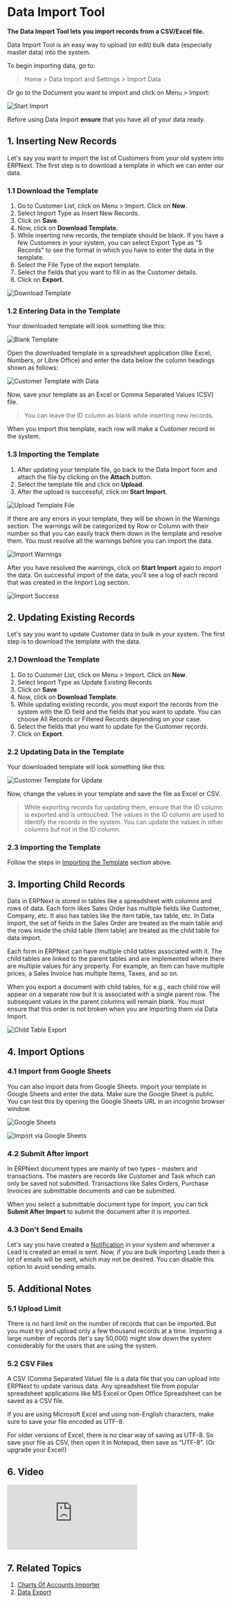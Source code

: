 <!--add breadcrumbs-->

# Data Import Tool

**The Data Import Tool lets you import records from a CSV/Excel file.**

Data Import Tool is an easy way to upload (or edit) bulk data (especially master data) into the system.

To begin importing data, go to:

> Home > Data Import and Settings > Import Data

Or go to the Document you want to import and click on Menu > Import:

<img alt="Start Import" class="screenshot" src="/docs/assets/img/setup/data-import/task-menu-import.png">

Before using Data Import **ensure** that you have all of your data ready.

## 1. Inserting New Records

Let's say you want to import the list of Customers from your old system into ERPNext. The first step is to download a template in which we can enter our data.

### 1.1 Download the Template

1. Go to Customer List, click on Menu > Import. Click on **New**.
1. Select Import Type as Insert New Records.
1. Click on **Save**.
1. Now, click on **Download Template**.
1. While inserting new records, the template should be blank. If you have a few Customers in your system, you can select Export Type as "5 Records" to see the format in which you have to enter the data in the template.
1. Select the File Type of the export template.
1. Select the fields that you want to fill in as the Customer details.
1. Click on **Export**.

![Download Template](/docs/assets/img/setup/data-import/download-template.gif)

### 1.2 Entering Data in the Template

Your downloaded template will look something like this:

![Blank Template](/docs/assets/img/setup/data-import/blank-template-file.png)

Open the downloaded template in a spreadsheet application (like Excel, Numbers, or Libre Office) and enter the data below the column headings shown as follows:

![Customer Template with Data](/docs/assets/img/setup/data-import/customer-template-with-data.png)

Now, save your template as an Excel or Comma Separated Values (CSV) file.

> You can leave the ID column as blank while inserting new records.

When you import this template, each row will make a Customer record in the system.


### 1.3 Importing the Template

1. After updating your template file, go back to the Data Import form and attach the file by clicking on the **Attach** button.
1. Select the template file and click on **Upload**.
1. After the upload is successful, click on **Start Import**.

![Upload Template File](/docs/assets/img/setup/data-import/upload-template-file.png)

If there are any errors in your template, they will be shown in the Warnings section. The warnings will be categorized by Row or Column with their number so that you can easily track them down in the template and resolve them. You must resolve all the warnings before you can import the data.

![Import Warnings](/docs/assets/img/setup/data-import/import-warnings.png)

After you have resolved the warnings, click on **Start Import** again to import the data. On successful import of the data, you'll see a log of each record that was created in the Import Log section.

![Import Success](/docs/assets/img/setup/data-import/import-success.png)

## 2. Updating Existing Records

Let's say you want to update Customer data in bulk in your system. The first step is to download the template with the data.

### 2.1 Download the Template

1. Go to Customer List, click on Menu > Import. Click on **New**.
1. Select Import Type as Update Existing Records
1. Click on **Save**.
1. Now, click on **Download Template**.
1. While updating existing records, you must export the records from the system with the ID field and the fields that you want to update. You can choose All Records or Filtered Records depending on your case.
1. Select the fields that you want to update for the Customer records.
1. Click on **Export**.

### 2.2 Updating Data in the Template

Your downloaded template will look something like this:

![Customer Template for Update](/docs/assets/img/setup/data-import/customer-template-for-update.png)

Now, change the values in your template and save the file as Excel or CSV.

> While exporting records for updating them, ensure that the ID column is exported and is untouched. The values in the ID column are used to identify the records in the system. You can update the values in other columns but not in the ID column.

### 2.3 Importing the Template

Follow the steps in [Importing the Template](#23-importing-the-template) section above.

## 3. Importing Child Records

Data in ERPNext is stored in tables like a spreadsheet with columns and rows of data. Each form likes Sales Order has multiple fields like Customer, Company, etc. It also has tables like the item table, tax table, etc. In Data Import, the set of fields in the Sales Order are treated as the main table and the rows inside the child table (item table) are treated as the child table for data import.

Each form in ERPNext can have multiple child tables associated with it. The child tables are linked to the parent tables and are implemented where there are multiple values for any property. For example, an Item can have multiple prices, a Sales Invoice has multiple Items, Taxes, and so on.

When you export a document with child tables, for e.g., each child row will appear on a separate row but it is associated with a single parent row. The subsequent values in the parent columns will remain blank. You must ensure that this order is not broken when you are importing them via Data Import.

![Child Table Export](/docs/assets/img/setup/data-import/child-table-export.png)

## 4. Import Options

### 4.1 Import from Google Sheets

You can also import data from Google Sheets. Import your template in Google Sheets and enter the data. Make sure the Google Sheet is public. You can test this by opening the Google Sheets URL in an incognito browser window.

![Google Sheets](/docs/assets/img/setup/data-import/google-sheets.png)

![Import via Google Sheets](/docs/assets/img/setup/data-import/import-via-google-sheets.png)

### 4.2 Submit After Import

In ERPNext document types are mainly of two types - masters and transactions. The masters are records like Customer and Task which can only be saved not submitted. Transactions like Sales Orders, Purchase Invoices are submittable documents and can be submitted.

When you select a submittable document type for Import, you can tick **Submit After Import** to submit the document after it is imported.

### 4.3 Don't Send Emails

Let's say you have created a [Notification](/docs/user/manual/en/setting-up/notifications) in your system and whenever a Lead is created an email is sent. Now, if you are bulk importing Leads then a lot of emails will be sent, which may not be desired. You can disable this option to avoid sending emails.

## 5. Additional Notes

### 5.1 Upload Limit

There is no hard limit on the number of records that can be imported. But you must try and upload only a few thousand records at a time. Importing a large number of records (let's say 50,000) might slow down the system considerably for the users that are using the system.

### 5.2 CSV Files

A CSV (Comma Separated Value) file is a data file that you can upload into
ERPNext to update various data. Any spreadsheet file from popular spreadsheet
applications like MS Excel or Open Office Spreadsheet can be saved as a CSV
file.

If you are using Microsoft Excel and using non-English characters, make sure
to save your file encoded as UTF-8.

For older versions of Excel, there is no clear way of saving as UTF-8. So save your file as CSV,
then open it in Notepad, then save as “UTF-8”. (Or upgrade your Excel!)

## 6. Video

<div class="embed-container">
    <iframe src="https://www.youtube.com/embed/Ta2Xx3QoK3E" frameborder="0" allowfullscreen></iframe>
</div>

## 7. Related Topics

1. [Charts Of Accounts Importer](/docs/user/manual/en/setting-up/chart-of-accounts-importer)
1. [Data Export](/docs/user/manual/en/setting-up/data/data-export)

